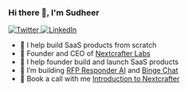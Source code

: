 ### Hi there 👋, I'm Sudheer

<a href="https://www.twitter.com/sudheerkumarme" target="__blank">
  <img src="https://img.shields.io/twitter/follow/sudheerkumarme?style=social" alt="Twitter">
</a>
<a href="https://www.linkedin.com/in/sudheerkumarme" target="_blank">
  <img src="https://img.shields.io/badge/LinkedIn-%230077B5.svg?&style=flat-square&logo=linkedin&logoColor=white" alt="LinkedIn">
</a>
<br>

- 🔭 I help build SaaS products from scratch
- 🌱 Founder and CEO of [Nextcrafter Labs](https://nextcrafter.com)
- 👯 I help founder build and launch SaaS products
- 🤔 I’m building [RFP Responder AI](https://rfpresponderai.com) and [Binge Chat](https://binge.chat)
- 💬 Book a call with me [Introduction to Nextcrafter](https://cal.com/nextcrafter/intro)
